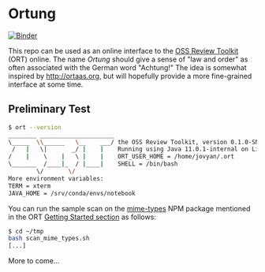 # Ortung

[![Binder](https://mybinder.org/badge_logo.svg)](https://mybinder.org/v2/gh/deeplook/ortung/master?urlpath=lab) 

This repo can be used as an online interface to the
[OSS Review Toolkit](https://github.com/heremaps/oss-review-toolkit) (ORT) online.
The name *Ortung* should give a sense of "law and order" as often associated with the German
word "Achtung!" The idea is somewhat inspired by http://ortaas.org, but will hopefully provide
a more fine-grained interface at some time.

## Preliminary Test

```bash
$ ort --version
________ _____________________
\_____  \\______   \__    ___/ the OSS Review Toolkit, version 0.1.0-SNAPSHOT.
 /   |   \|       _/ |    |    Running using Java 11.0.1-internal on Linux with
/    |    \    |   \ |    |    ORT_USER_HOME = /home/jovyan/.ort
\_______  /____|_  / |____|    SHELL = /bin/bash
        \/       \/
More environment variables:
TERM = xterm
JAVA_HOME = /srv/conda/envs/notebook
```

You can run the sample scan on the [mime-types](https://www.npmjs.com/package/mime-types) NPM package mentioned in the ORT 
[Getting Started section](https://github.com/heremaps/oss-review-toolkit/blob/master/docs/getting-started.md)
as follows:

```bash
$ cd ~/tmp
bash scan_mime_types.sh
[...]
```

More to come...
